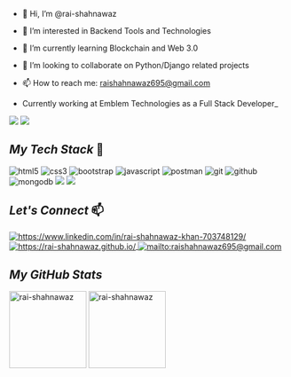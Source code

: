 - 👋 Hi, I’m @rai-shahnawaz
- 👀 I’m interested in Backend Tools and Technologies
- 🌱 I’m currently learning Blockchain and Web 3.0
- 💞️ I’m looking to collaborate on Python/Django related projects
- 📫 How to reach me: raishahnawaz695@gmail.com

 
- Currently working at Emblem Technologies as a Full Stack Developer_

 ![](https://komarev.com/ghpvc/?username=rai-shahnawaz&color=brightgreen) ![](https://img.shields.io/github/followers/rai-shahnawaz?style=social)


<!----------------------------------- Tech Stack Section ------------------------------------>
## _My Tech Stack_ 🚀
   
  <p>
    <img src="https://img.shields.io/badge/HTML5-E34F26?style=for-the-badge&logo=html5&logoColor=white" alt="html5" />
    <img src="https://img.shields.io/badge/CSS3-1572B6?style=for-the-badge&logo=css3&logoColor=white" alt="css3" />
    <img src="https://img.shields.io/badge/Bootstrap-563D7C?style=for-the-badge&logo=bootstrap&logoColor=white" alt="bootstrap" />
    <img src="https://img.shields.io/badge/JavaScript-323330?style=for-the-badge&logo=javascript&logoColor=F7DF1E" alt="javascript" />
    <img src="https://img.shields.io/badge/Postman-FF6C37?style=for-the-badge&logo=Postman&logoColor=white" alt="postman" />
    <img src="https://img.shields.io/badge/Git-f44d27?style=for-the-badge&logo=git&logoColor=white" alt="git" />
    <img src="https://img.shields.io/badge/GitHub-100000?style=for-the-badge&logo=github&logoColor=white" alt="github" />
    <img src="https://img.shields.io/badge/MongoDB-4EA94B?style=for-the-badge&logo=mongodb&logoColor=white" alt="mongodb" />
    <img src="https://img.shields.io/badge/mysql-%2300f.svg?&style=for-the-badge&logo=mysql&logoColor=white" /> 
    <img src="https://img.shields.io/badge/postgres-%23316192.svg?&style=for-the-badge&logo=postgresql&logoColor=white" />
</p>

<!----------------------------------- _Let's Connect_ ------------------------------------>

## _Let's Connect_  📫
<p align="left">
    <a href="https://www.linkedin.com/in/rai-shahnawaz-khan-703748129/">
        <img align="center" src="https://img.shields.io/badge/LinkedIn-0077B5?style=for-the-badge&logo=linkedin&logoColor=white" alt="https://www.linkedin.com/in/rai-shahnawaz-khan-703748129/" />
    </a>
    <a href="https://rai-shahnawaz.github.io/">
        <img align="center" src="https://img.shields.io/badge/Portfolio-18A303?style=for-the-badge&logo=ionic&logoColor=white" alt="https://rai-shahnawaz.github.io/" />
    </a>
    <a title="mailto:raishahnawaz695@gmail.com" href="mailto:raishahnawaz695@gmail.com">
        <img align="center" src="https://img.shields.io/badge/Gmail-D14836?style=for-the-badge&logo=gmail&logoColor=white" alt="mailto:raishahnawaz695@gmail.com" />
    </a>
</p>



<!----------------------------------- GitHub Stats Section  ------------------------------------>

<h2><i>My GitHub Stats</i></h2>

<p>
    <img align="center" src="https://github-readme-stats.vercel.app/api?username=rai-shahnawaz&show_icons=true&include_all_commits=true&count_private=true&hide=issues,contribs&border_radius=0&locale=en&theme=dark" alt="rai-shahnawaz" height="139" />
    <img align="center" src="https://github-readme-stats.vercel.app/api/top-langs/?username=rai-shahnawaz&layout=compact&exclude_repo=Lybrate-Website-Clone-Version-2.0,Lybrate-Website-Clone,Adidas-Clone&hide=Shell&border_radius=0&theme=dark" alt="rai-shahnawaz" height="139" />
</p>
<br
